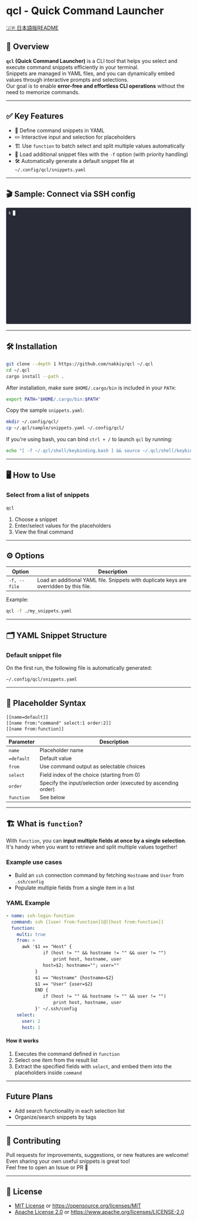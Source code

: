 # qcl - Quick Command Launcher

[🇯🇵 日本語版README](docs/ja/README.md)  

## 🚀 Overview
**`qcl` (Quick Command Launcher)** is a CLI tool that helps you select and execute command snippets efficiently in your terminal.  
Snippets are managed in YAML files, and you can dynamically embed values through interactive prompts and selections.  
Our goal is to enable **error-free and effortless CLI operations** without the need to memorize commands.

---

## ✅ Key Features
- 🔖 Define command snippets in YAML
- ✏️ Interactive input and selection for placeholders
- 🏗️ Use `function` to batch select and split multiple values automatically
- 📂 Load additional snippet files with the `-f` option (with priority handling)
- 🛠️ Automatically generate a default snippet file at `~/.config/qcl/snippets.yaml`

---

## 🎬 Sample: Connect via SSH config
![demo](docs/demo.gif)

---

## 🛠️ Installation
```bash
git clone --depth 1 https://github.com/nakkiy/qcl ~/.qcl
cd ~/.qcl
cargo install --path .
```

After installation, make sure `$HOME/.cargo/bin` is included in your `PATH`:
```bash
export PATH="$HOME/.cargo/bin:$PATH"
```

Copy the sample `snippets.yaml`:
```bash
mkdir ~/.config/qcl/
cp ~/.qcl/sample/snippets.yaml ~/.config/qcl/
```

If you're using bash, you can bind `ctrl + /` to launch `qcl` by running:
```bash
echo "[ -f ~/.qcl/shell/keybinding.bash ] && source ~/.qcl/shell/keybinding.bash" >> ~/.bashrc
```

---

## 🖥️ How to Use
### Select from a list of snippets
```bash
qcl
```

1. Choose a snippet
2. Enter/select values for the placeholders
3. View the final command

---

## ⚙️ Options
| Option          | Description                                                        |
|-----------------|--------------------------------------------------------------------|
| `-f, --file`    | Load an additional YAML file. Snippets with duplicate keys are overridden by this file. |

Example:
```bash
qcl -f ./my_snippets.yaml
```

---

## 🗂️ YAML Snippet Structure
### Default snippet file
On the first run, the following file is automatically generated:
```
~/.config/qcl/snippets.yaml
```

---

## 🔡 Placeholder Syntax
```
[[name=default]]
[[name from:"command" select:1 order:2]]
[[name from:function]]
```

| Parameter   | Description                                                    |
|-------------|----------------------------------------------------------------|
| `name`      | Placeholder name                                               |
| `=default`  | Default value                                                  |
| `from`      | Use command output as selectable choices                      |
| `select`    | Field index of the choice (starting from 0)                   |
| `order`     | Specify the input/selection order (executed by ascending order)|
| `function`  | See below                                                     |

---

## 🏗️ What is `function`?
With `function`, you can **input multiple fields at once by a single selection**.  
It's handy when you want to retrieve and split multiple values together!

### Example use cases
- Build an `ssh` connection command by fetching `Hostname` and `User` from `.ssh/config`
- Populate multiple fields from a single item in a list

### YAML Example
```yaml
- name: ssh-login-function
  command: ssh [[user from:function]]@[[host from:function]]
  function:
    multi: true
    from: >
      awk '$1 == "Host" {
              if (host != "" && hostname != "" && user != "")
                  print host, hostname, user
              host=$2; hostname=""; user=""
           }
           $1 == "Hostname" {hostname=$2}
           $1 == "User" {user=$2}
           END {
              if (host != "" && hostname != "" && user != "")
                  print host, hostname, user
           }' ~/.ssh/config
    select:
      user: 2
      host: 1
```

#### How it works
1. Executes the command defined in `function`
2. Select one item from the result list
3. Extract the specified fields with `select`, and embed them into the placeholders inside `command`

---

## Future Plans
- Add search functionality in each selection list
- Organize/search snippets by tags

---

## 🤝 Contributing
Pull requests for improvements, suggestions, or new features are welcome!  
Even sharing your own useful snippets is great too!  
Feel free to open an Issue or PR 🙌

---

## 📝 License
- [MIT License](LICENSE-MIT) or https://opensource.org/licenses/MIT
- [Apache License 2.0](LICENSE-APACHE) or https://www.apache.org/licenses/LICENSE-2.0

